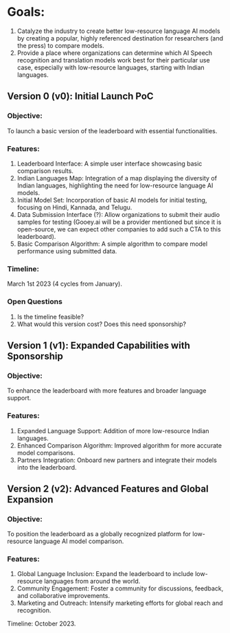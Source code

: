 # Goals: 
1. Catalyze the industry to create better low-resource language AI models by creating a popular, highly referenced destination for researchers (and the press) to compare models.
2.  Provide a place where organizations can determine which AI Speech recognition and translation models work best for their particular use case, especially with low-resource languages, starting with Indian languages. 


## Version 0 (v0): Initial Launch PoC
### Objective:
To launch a basic version of the leaderboard with essential functionalities.

### Features:
1. Leaderboard Interface: A simple user interface showcasing basic comparison results.
2. Indian Languages Map: Integration of a map displaying the diversity of Indian languages, highlighting the need for low-resource language AI models.
3. Initial Model Set: Incorporation of basic AI models for initial testing, focusing on Hindi, Kannada, and Telugu.
4. Data Submission Interface (?): Allow organizations to submit their audio samples for testing (Gooey.ai will be a provider mentioned but since it is open-source, we can expect other companies to add such a CTA to this leaderboard).
5. Basic Comparison Algorithm: A simple algorithm to compare model performance using submitted data.
   
### Timeline: 
March 1st 2023 (4 cycles from January).

### Open Questions
1. Is the timeline feasible?
2. What would this version cost? Does this need sponsorship?


## Version 1 (v1): Expanded Capabilities with Sponsorship

### Objective:
To enhance the leaderboard with more features and broader language support.

### Features:
1. Expanded Language Support: Addition of more low-resource Indian languages.
2. Enhanced Comparison Algorithm: Improved algorithm for more accurate model comparisons.
3. Partners Integration: Onboard new partners and integrate their models into the leaderboard.

## Version 2 (v2): Advanced Features and Global Expansion
### Objective:
To position the leaderboard as a globally recognized platform for low-resource language AI model comparison.

### Features:
1. Global Language Inclusion: Expand the leaderboard to include low-resource languages from around the world.
2. Community Engagement: Foster a community for discussions, feedback, and collaborative improvements.
3. Marketing and Outreach: Intensify marketing efforts for global reach and recognition.

Timeline: October 2023.
